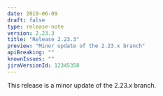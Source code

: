 ```yaml
---
date: 2019-06-09
draft: false 
type: release-note
version: 2.23.3
title: "Release 2.23.3"
preview: "Minor update of the 2.23.x branch"
apiBreaking: ""
knownIssues: ""
jiraVersionId: 12345358
---
```


This release is a minor update of the 2.23.x branch.
